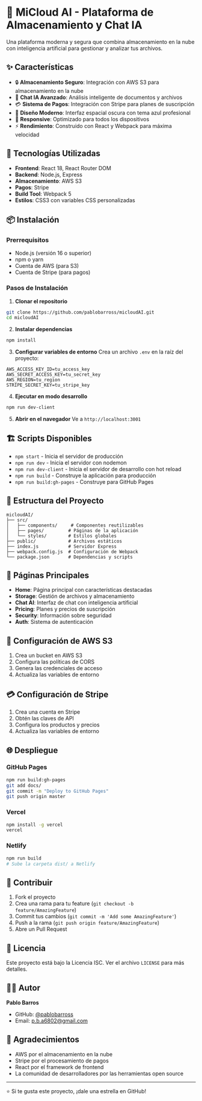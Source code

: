 # 🌟 MiCloud AI - Plataforma de Almacenamiento y Chat IA

Una plataforma moderna y segura que combina almacenamiento en la nube con inteligencia artificial para gestionar y analizar tus archivos.

## ✨ Características

- 🔒 **Almacenamiento Seguro**: Integración con AWS S3 para almacenamiento en la nube
- 🤖 **Chat IA Avanzado**: Análisis inteligente de documentos y archivos
- 💳 **Sistema de Pagos**: Integración con Stripe para planes de suscripción
- 🎨 **Diseño Moderno**: Interfaz espacial oscura con tema azul profesional
- 📱 **Responsive**: Optimizado para todos los dispositivos
- ⚡ **Rendimiento**: Construido con React y Webpack para máxima velocidad

## 🚀 Tecnologías Utilizadas

- **Frontend**: React 18, React Router DOM
- **Backend**: Node.js, Express
- **Almacenamiento**: AWS S3
- **Pagos**: Stripe
- **Build Tool**: Webpack 5
- **Estilos**: CSS3 con variables CSS personalizadas

## 📦 Instalación

### Prerrequisitos
- Node.js (versión 16 o superior)
- npm o yarn
- Cuenta de AWS (para S3)
- Cuenta de Stripe (para pagos)

### Pasos de Instalación

1. **Clonar el repositorio**
```bash
git clone https://github.com/pablobarross/micloudAI.git
cd micloudAI
```

2. **Instalar dependencias**
```bash
npm install
```

3. **Configurar variables de entorno**
Crea un archivo `.env` en la raíz del proyecto:
```env
AWS_ACCESS_KEY_ID=tu_access_key
AWS_SECRET_ACCESS_KEY=tu_secret_key
AWS_REGION=tu_region
STRIPE_SECRET_KEY=tu_stripe_key
```

4. **Ejecutar en modo desarrollo**
```bash
npm run dev-client
```

5. **Abrir en el navegador**
Ve a `http://localhost:3001`

## 🏗️ Scripts Disponibles

- `npm start` - Inicia el servidor de producción
- `npm run dev` - Inicia el servidor con nodemon
- `npm run dev-client` - Inicia el servidor de desarrollo con hot reload
- `npm run build` - Construye la aplicación para producción
- `npm run build:gh-pages` - Construye para GitHub Pages

## 📁 Estructura del Proyecto

```
micloudAI/
├── src/
│   ├── components/     # Componentes reutilizables
│   ├── pages/         # Páginas de la aplicación
│   └── styles/        # Estilos globales
├── public/            # Archivos estáticos
├── index.js           # Servidor Express
├── webpack.config.js  # Configuración de Webpack
└── package.json       # Dependencias y scripts
```

## 🎨 Páginas Principales

- **Home**: Página principal con características destacadas
- **Storage**: Gestión de archivos y almacenamiento
- **Chat AI**: Interfaz de chat con inteligencia artificial
- **Pricing**: Planes y precios de suscripción
- **Security**: Información sobre seguridad
- **Auth**: Sistema de autenticación

## 🔧 Configuración de AWS S3

1. Crea un bucket en AWS S3
2. Configura las políticas de CORS
3. Genera las credenciales de acceso
4. Actualiza las variables de entorno

## 💳 Configuración de Stripe

1. Crea una cuenta en Stripe
2. Obtén las claves de API
3. Configura los productos y precios
4. Actualiza las variables de entorno

## 🌐 Despliegue

### GitHub Pages
```bash
npm run build:gh-pages
git add docs/
git commit -m "Deploy to GitHub Pages"
git push origin master
```

### Vercel
```bash
npm install -g vercel
vercel
```

### Netlify
```bash
npm run build
# Sube la carpeta dist/ a Netlify
```

## 🤝 Contribuir

1. Fork el proyecto
2. Crea una rama para tu feature (`git checkout -b feature/AmazingFeature`)
3. Commit tus cambios (`git commit -m 'Add some AmazingFeature'`)
4. Push a la rama (`git push origin feature/AmazingFeature`)
5. Abre un Pull Request

## 📄 Licencia

Este proyecto está bajo la Licencia ISC. Ver el archivo `LICENSE` para más detalles.

## 👨‍💻 Autor

**Pablo Barros**
- GitHub: [@pablobarross](https://github.com/pablobarross)
- Email: p.b.a6802@gmail.com

## 🙏 Agradecimientos

- AWS por el almacenamiento en la nube
- Stripe por el procesamiento de pagos
- React por el framework de frontend
- La comunidad de desarrolladores por las herramientas open source

---

⭐ Si te gusta este proyecto, ¡dale una estrella en GitHub! 